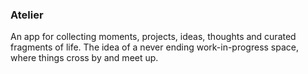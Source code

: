 <h3> Atelier </h3>

An app for collecting moments, projects, ideas, thoughts and curated fragments of life. The idea of a never ending work-in-progress space, where things cross by and meet up.
